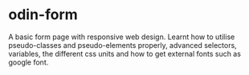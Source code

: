 # odin-form
A basic form page with responsive web design. Learnt how to utilise pseudo-classes and pseudo-elements properly, advanced selectors, variables, the different css units and how to get external fonts such as google font.
